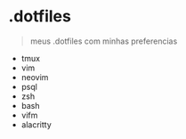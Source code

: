 # .dotfiles

> meus .dotfiles com minhas preferencias

* tmux
* vim
* neovim
* psql
* zsh
* bash
* vifm
* alacritty
